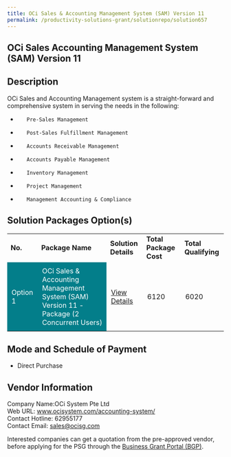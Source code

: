 ```yaml
---
title: OCi Sales & Accounting Management System (SAM) Version 11 
permalink: /productivity-solutions-grant/solutionrepo/solution657
---
```


## OCi Sales Accounting Management System (SAM) Version 11

## Description

OCi Sales and Accounting Management system is a straight-forward and comprehensive system in serving the needs in the following:
 
-        Pre-Sales Management
-        Post-Sales Fulfillment Management
-        Accounts Receivable Management
-        Accounts Payable Management
-        Inventory Management
-        Project Management
-        Management Accounting & Compliance

## Solution Packages Option(s)

<table>
<tr>
<td><b>No.</b></td>
<td><b>Package Name</b></td>
<td><b>Solution Details</b></td>
<td><b>Total Package Cost</b></td>
<td><b>Total Qualifying</b></td>
</tr>
<tr>
<td style='padding: 10px; background-color: #037E8A; color: #FFFFFF;'>Option 1</td>
<td style='padding: 10px; background-color: #037E8A; color: #FFFFFF;'>OCi Sales & Accounting Management System (SAM) Version 11 -Package (2 Concurrent Users)</td>
<td style='padding: 10px;'><a href='https://www.gobusiness.gov.sg/images/psg/Desensitised_OCi_SYSTEMS_20200267_Annex_3_20200707122945_Part_2.pdf' target='_blank'>View Details</a></td>
<td style='padding: 10px;'>6120</td>
<td style='padding: 10px;'>6020</td>
</tr>
</table>

## Mode and Schedule of Payment

 - Direct Purchase

## Vendor Information

 Company Name:OCi System Pte Ltd <br>Web URL: www.ocisystem.com/accounting-system/ <br>Contact Hotline: 62955177 <br>Contact Email: sales@ocisg.com <br>

Interested companies can get a quotation from the pre-approved vendor, before applying for the PSG through the <a href='https://www.businessgrants.gov.sg/' target='_blank' rel='noopener'>Business Grant Portal (BGP)</a>.

<script src="/jquery/resize-tables.js"></script>
